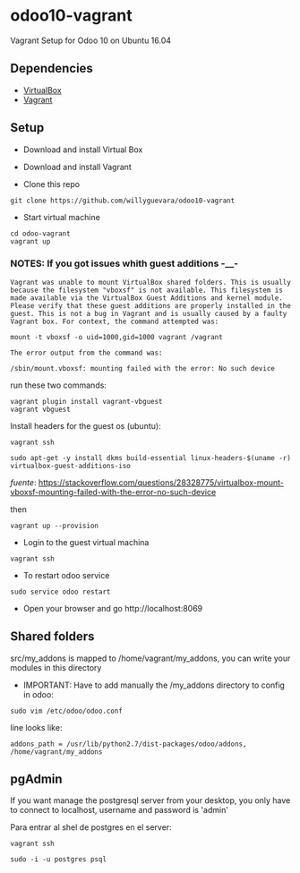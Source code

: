 # odoo10-vagrant

Vagrant Setup for Odoo 10 on Ubuntu 16.04

Dependencies
------------

* [VirtualBox](https://www.virtualbox.org/wiki/Downloads)
* [Vagrant](https://www.vagrantup.com)

Setup
-----

* Download and install Virtual Box

* Download and install Vagrant

* Clone this repo

```
git clone https://github.com/willyguevara/odoo10-vagrant
```

* Start virtual machine

```
cd odoo-vagrant
vagrant up
```

### NOTES: If you got issues whith guest additions -__- ###

```
Vagrant was unable to mount VirtualBox shared folders. This is usually
because the filesystem "vboxsf" is not available. This filesystem is
made available via the VirtualBox Guest Additions and kernel module.
Please verify that these guest additions are properly installed in the
guest. This is not a bug in Vagrant and is usually caused by a faulty
Vagrant box. For context, the command attempted was:

mount -t vboxsf -o uid=1000,gid=1000 vagrant /vagrant

The error output from the command was:

/sbin/mount.vboxsf: mounting failed with the error: No such device
```

run these two commands:

```
vagrant plugin install vagrant-vbguest
vagrant vbguest
```

Install headers for the guest os (ubuntu):
```
vagrant ssh

sudo apt-get -y install dkms build-essential linux-headers-$(uname -r) virtualbox-guest-additions-iso
```
_fuente_: https://stackoverflow.com/questions/28328775/virtualbox-mount-vboxsf-mounting-failed-with-the-error-no-such-device

then 

```
vagrant up --provision
```

* Login to the guest virtual machina

```
vagrant ssh
```

* To restart odoo service

```
sudo service odoo restart
```

* Open your browser and go http://localhost:8069

Shared folders
--------------
src/my_addons is mapped to /home/vagrant/my_addons, you can write your modules in this directory

* IMPORTANT: Have to add manually the /my_addons directory to config in odoo:

```
sudo vim /etc/odoo/odoo.conf
```

line looks like:

```
addons_path = /usr/lib/python2.7/dist-packages/odoo/addons, /home/vagrant/my_addons
```

pgAdmin 
-------
If you want manage the postgresql server from your desktop, you only have to connect to localhost, username and password is 'admin'

Para entrar al shel de postgres en el server:

```
vagrant ssh

sudo -i -u postgres psql
```
